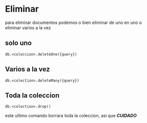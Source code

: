 # Eliminar
para eliminar documentos podemos o bien eliminar de uno en uno o eliminar varios a la vez

## solo uno
```shell
db.<coleccion>.deleteOne({query})
```
## Varios a la vez
```shell
db.<colection>.deleteMany({query})
```

## Toda la coleccion
```shell
db.<colection>.drop()
```

este ultimo comando borrara toda la coleccion, asi que ***CUIDADO***


